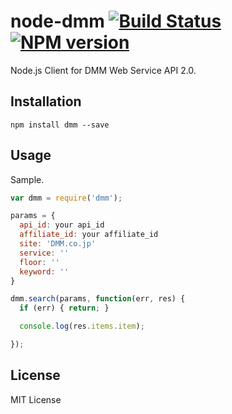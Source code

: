 # node-dmm [![Build Status](https://travis-ci.org/ujiro99/node-dmm.svg)](https://travis-ci.org/ujiro99/node-dmm) [![NPM version](https://badge.fury.io/js/dmm.svg)](http://badge.fury.io/js/dmm)


Node.js Client for DMM Web Service API 2.0.

## Installation

    npm install dmm --save

## Usage

Sample.

```js
var dmm = require('dmm');

params = {
  api_id: your api_id
  affiliate_id: your affiliate_id
  site: 'DMM.co.jp'
  service: ''
  floor: ''
  keyword: ''
}

dmm.search(params, function(err, res) {
  if (err) { return; }

  console.log(res.items.item);

});
```

## License

MIT License
